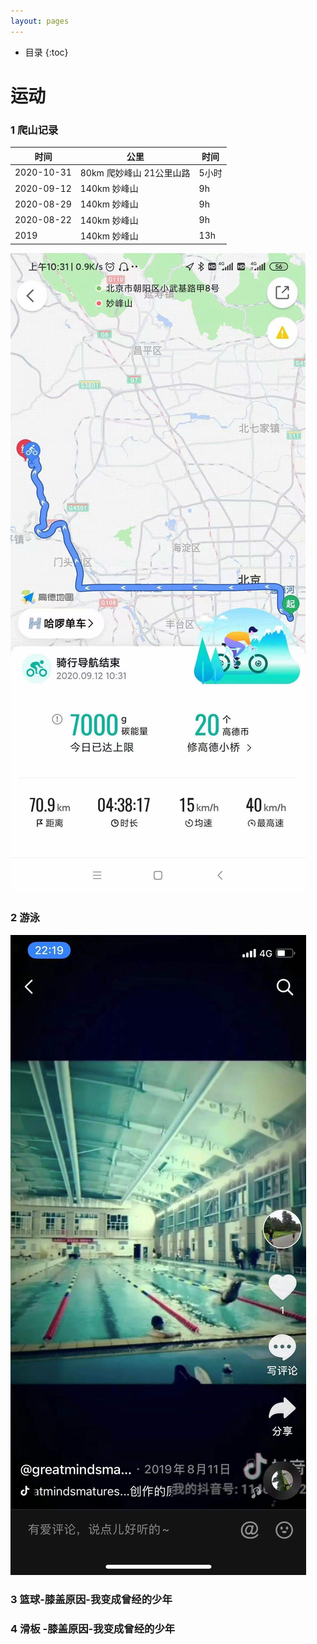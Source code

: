```yaml
---
layout: pages
---
```

*  目录
{:toc}

# 运动   



### 1  爬山记录

| 时间       | 公里                     | 时间  |
| ---------- | ------------------------ | ----- |
| 2020-10-31 | 80km 爬妙峰山 21公里山路 | 5小时 |
| 2020-09-12 | 140km 妙峰山             | 9h    |
| 2020-08-29 | 140km 妙峰山             | 9h    |
| 2020-08-22 | 140km 妙峰山             | 9h    |
| 2019       | 140km 妙峰山             | 13h   |


![image](/images/WechatIMG462.jpeg)

### 2  游泳

![image](/images/WechatIMG464.jpeg)

### 3  篮球-膝盖原因-我变成曾经的少年



### 4 滑板 -膝盖原因-我变成曾经的少年

